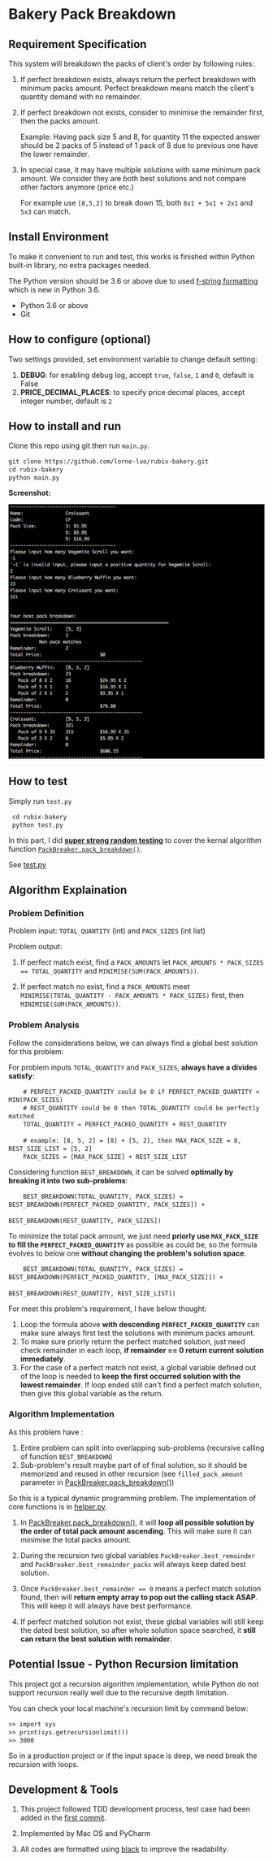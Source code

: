 # Bakery Pack Breakdown

## Requirement Specification
This system will breakdown the packs of client's order by following rules:

1. If perfect breakdown exists, always return the perfect breakdown with minimum packs amount. Perfect breakdown means match the client's quantity demand with no remainder.

2. If perfect breakdown not exists, consider to minimise the remainder first, then the packs amount.
    
    Example: Having pack size 5 and 8, for quantity 11 the expected answer should be 2 packs of 5 instead of 1 pack of 8 due to previous one have the lower remainder.
    
3. In special case, it may have multiple solutions with same minimum pack amount. We consider they are both best solutions and not compare other factors anymore (price etc.)
    
    For example use `[8,5,2]` to break down 15, both `8x1 + 5x1 + 2x1` and `5x3` can match. 
     
## Install Environment
To make it convenient to run and test, this works is finished within Python built-in library, no extra packages needed.

The Python version should be 3.6 or above due to used [f-string formatting](https://docs.python.org/3/reference/lexical_analysis.html#f-strings) which is new in Python 3.6.
- Python 3.6 or above
- Git

## How to configure (optional)

Two settings provided, set environment variable to change default setting:

1. **DEBUG**: for enabling debug log, accept `true`, `false`, `1` and `0`, default is False
2. **PRICE_DECIMAL_PLACES**: to specify price decimal places, accept integer number, default is `2`

## How to install and run
Clone this repo using git then run `main.py`.

 ```
 git clone https://github.com/lorne-luo/rubix-bakery.git
 cd rubix-bakery
 python main.py
 ```
 **Screenshot:**
 
 ![](screenshot.png)
 
## How to test
Simply run `test.py`
```
 cd rubix-bakery
 python test.py
 ```
In this part, I did [**super strong random testing**](https://github.com/lorne-luo/rubix-bakery/blob/master/test.py#L42) to cover the kernal algorithm function [`PackBreaker.pack_breakdown()`](https://github.com/lorne-luo/rubix-bakery/blob/master/helper.py#L31). 

See [test.py](https://github.com/lorne-luo/rubix-bakery/blob/master/test.py#L42)

## Algorithm Explaination
### Problem Definition

Problem input: `TOTAL_QUANTITY` (int) and `PACK_SIZES` (int list)

Problem output: 

1. If perfect match exist, find a `PACK_AMOUNTS` let `PACK_AMOUNTS * PACK_SIZES == TOTAL_QUANTITY` and `MINIMISE(SUM(PACK_AMOUNTS))`.

2. If perfect match no exist, find a `PACK_AMOUNTS` meet `MINIMISE(TOTAL_QUANTITY - PACK_AMOUNTS * PACK_SIZES)` first, then `MINIMISE(SUM(PACK_AMOUNTS))`.

### Problem Analysis

Follow the considerations below, we can always find a global best solution for this problem:


For problem inputs `TOTAL_QUANTITY` and `PACK_SIZES`, **always have a divides satisfy**:
```
    # PERFECT_PACKED_QUANTITY could be 0 if PERFECT_PACKED_QUANTITY < MIN(PACK_SIZES)
    # REST_QUANTITY could be 0 then TOTAL_QUANTITY could be perfectly matched 
    TOTAL_QUANTITY = PERFECT_PACKED_QUANTITY + REST_QUANTITY  
    
    # example: [8, 5, 2] = [8] + [5, 2], then MAX_PACK_SIZE = 8, REST_SIZE_LIST = [5, 2]
    PACK_SIZES = [MAX_PACK_SIZE] + REST_SIZE_LIST 
```

Considering function `BEST_BREAKDOWN`, it can be solved **optimally by breaking it into two sub-problems**:
```
    BEST_BREAKDOWN(TOTAL_QUANTITY, PACK_SIZES) = BEST_BREAKDOWN(PERFECT_PACKED_QUANTITY, PACK_SIZES]) + 
                                                 BEST_BREAKDOWN(REST_QUANTITY, PACK_SIZES])
```

To minimize the total pack amount, we just need **priorly use `MAX_PACK_SIZE` to fill the `PERFECT_PACKED_QUANTITY`** as possible as could be, so the formula evolves to below one **without changing the problem's solution space**. 
```
    BEST_BREAKDOWN(TOTAL_QUANTITY, PACK_SIZES) = BEST_BREAKDOWN(PERFECT_PACKED_QUANTITY, [MAX_PACK_SIZE]]) +
                                                 BEST_BREAKDOWN(REST_QUANTITY, REST_SIZE_LIST])
```

For meet this problem's requirement, I have below thought:
1. Loop the formula above **with descending `PERFECT_PACKED_QUANTITY`** can make sure always first test the solutions with minimum packs amount.
2. To make sure priorly return the perfect matched solution, just need check remainder in each loop, **if remainder == 0 return current solution immediately**.
3. For the case of a perfect match not exist, a global variable defined out of the loop is needed to **keep the first occurred solution with the lowest remainder**. If loop ended still can't find a perfect match solution, then give this global variable as the return.

### Algorithm Implementation
As this problem have :
1. Entire problem can split into overlapping sub-problems (recursive calling of function `BEST_BREAKDOWN`)
2. Sub-problem's result maybe part of of final solution, so it should be memorized and reused in other recursion (see `filled_pack_amount` parameter in [PackBreaker.pack_breakdown()](https://github.com/lorne-luo/rubix-bakery/blob/master/helper.py#L30))

So this is a typical dynamic programming problem. The implementation of core functions is in [helper.py](https://github.com/lorne-luo/rubix-bakery/blob/master/helper.py).

1. In [PackBreaker.pack_breakdown()](https://github.com/lorne-luo/rubix-bakery/blob/master/helper.py#L30), it will **loop all possible solution by the order of total pack amount ascending**. 
This will make sure it can minimise the total packs amount.

2. During the recursion two global variables `PackBreaker.best_remainder` and `PackBreaker.best_remainder_packs` will always keep dated best solution.

3. Once `PackBreaker.best_remainder == 0` means a perfect match solution found, then will **return empty array to pop out the calling stack ASAP**. 
This will keep it will always have best performance.

4. If perfect matched solution not exist, these global variables will still keep the dated best solution, so after whole solution space searched, it **still can return the best solution with remainder**.

## Potential Issue - Python Recursion limitation
This project got a recursion algorithm implementation, while Python do not support recursion really well due to the recursive depth limitation.

You can check your local machine's recursion limit by command below:  
```
>> import sys
>> print(sys.getrecursionlimit())
>> 3000
```

So in a production project or if the input space is deep, we need break the recursion with loops.

## Development & Tools

1. This project followed TDD development process, test case had been added in the [first commit](https://github.com/lorne-luo/rubix-bakery/commit/63badd3b8767b34ee9204c31cccb988f09be6feb).

2. Implemented by Mac OS and PyCharm

3. All codes are formatted using [black](https://github.com/python/black) to improve the readability. 
